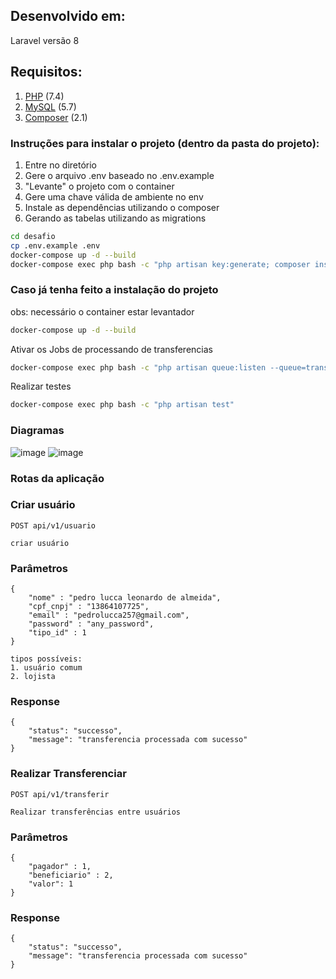 ## Desenvolvido em:
Laravel versão 8

## Requisitos:
1. [PHP](https://www.php.net/) (7.4)
2. [MySQL](https://www.mysql.com) (5.7)
3. [Composer](https://getcomposer.org/) (2.1)

### Instruções para instalar o projeto (dentro da pasta do projeto):

1. Entre no diretório
2. Gere o arquivo .env baseado no .env.example
3. "Levante" o projeto com o container
4. Gere uma chave válida de ambiente no env
5. Instale as dependências utilizando o composer
6. Gerando as tabelas utilizando as migrations

```sh
cd desafio
cp .env.example .env
docker-compose up -d --build
docker-compose exec php bash -c "php artisan key:generate; composer install; php artisan migrate --seed"
```

### Caso já tenha feito a instalação do projeto

obs: necessário o container estar levantador

```bash
docker-compose up -d --build
```

Ativar os Jobs de processando de transferencias

```bash
docker-compose exec php bash -c "php artisan queue:listen --queue=transferencias"
```

Realizar testes

```bash
docker-compose exec php bash -c "php artisan test"
```
### Diagramas

![image](https://user-images.githubusercontent.com/31326015/129606983-666d04d3-6486-4f24-a448-2e5628b39319.png)
![image](https://user-images.githubusercontent.com/31326015/129606632-d1a4cf52-9e50-4632-906d-3a5a3194007f.png)
### Rotas da aplicação
### Criar usuário
`POST api/v1/usuario`

    criar usuário
    
### Parâmetros

    {
        "nome" : "pedro lucca leonardo de almeida",
        "cpf_cnpj" : "13864107725",
        "email" : "pedrolucca257@gmail.com",
        "password" : "any_password",
        "tipo_id" : 1
    }
    
    tipos possíveis:
    1. usuário comum
    2. lojista
    
### Response

    {
        "status": "successo",
        "message": "transferencia processada com sucesso"
    }


### Realizar Transferenciar

`POST api/v1/transferir`

    Realizar transferências entre usuários
    
### Parâmetros

    {
        "pagador" : 1,
	    "beneficiario" : 2,
        "valor": 1
    }

### Response

    {
        "status": "successo",
        "message": "transferencia processada com sucesso"
    }
